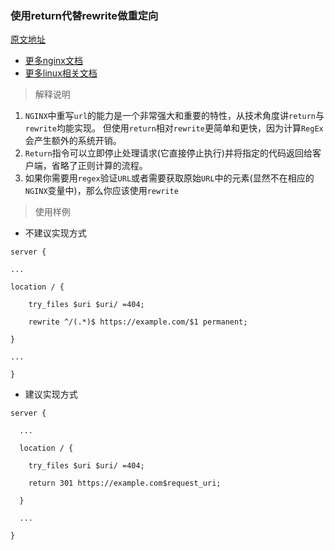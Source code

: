 ### 使用return代替rewrite做重定向

[原文地址](https://github.com/trimstray/nginx-admins-handbook/blob/master/doc/RULES.md#beginner-use-return-directive-instead-of-rewrite-for-redirects)
- [更多nginx文档](https://weiliang-ms.github.io/nginx/)
- [更多linux相关文档](https://weiliang-ms.github.io/wl-awesome/)

> 解释说明

1. `NGINX`中重写`url`的能力是一个非常强大和重要的特性，从技术角度讲`return`与`rewrite`均能实现。
但使用`return`相对`rewrite`更简单和更快，因为计算`RegEx`会产生额外的系统开销。
2. `Return`指令可以立即停止处理请求(它直接停止执行)并将指定的代码返回给客户端，省略了正则计算的流程。
3. 如果你需要用`regex`验证`URL`或者需要获取原始`URL`中的元素(显然不在相应的`NGINX`变量中)，那么你应该使用`rewrite`

> 使用样例

- 不建议实现方式

```nginx configuration
server {

...

location / {

    try_files $uri $uri/ =404;

    rewrite ^/(.*)$ https://example.com/$1 permanent;

}

...

}
```

- 建议实现方式

```nginx configuration
server {

  ...

  location / {

    try_files $uri $uri/ =404;

    return 301 https://example.com$request_uri;

  }

  ...

}
```
